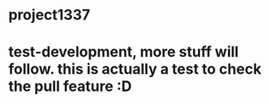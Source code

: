 # project1337
# test-development, more stuff will follow. this is actually a test to check the pull feature :D
